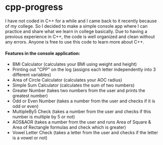 # cpp-progress
I have not coded in C++ for a while and I came back to it recently because of my college. So I decided to make a simple console app where I can practice and share what we learn in college basically. Due to having a previous experience in C++, the code is well organized and clean without any errors. Anyone is free to use this code to learn more about C++.

#### Features in the console application:
* BMI Calculator (calculates your BMI using weight and height)
* Printing out "CPP" on the log (assigns each letter independently into 3 different variables)
* Area of Circle Calculator (calculates your AOC radius)
* Simple Sum Calculator (calculates the sum of two numbers)
* Greater Number (takes two numbers from the user and prints the greatest number)
* Odd or Even Number (takes a number from the user and checks if it is odd or even)
* MultipleBy5 Check (takes a number from the user and checks if this number is multiple by 5 or not)
* AOS&AOR (takes a number from the user and runs Area of Square & Area of Rectangle formulas and check which is greater)
* Vowel Letter Check (takes a letter from the user and checks if the letter is a vowel or not)
